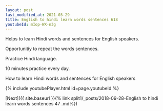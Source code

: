 ```yaml
---
layout: post
last_modified_at: 2021-03-29
title: English to hindi learn words sentences 618 
youtubeId: mIop-WX-n3g
---
```

 
 
Helps to learn Hindi words and sentences for English speakers.

Opportunitiy to repeat the words sentences. 

Practice Hindi language. 
 
10 minutes practice every day. 
 
How to learn Hindi words and sentences for English speakers 
 
{% include youtubePlayer.html id=page.youtubeId %}
 
 
[Next]({{ site.baseurl }}{% link  split1/_posts/2018-09-28-English to hindi learn words sentences 47 .md%})
 
